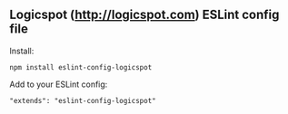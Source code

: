 ## Logicspot (http://logicspot.com) ESLint config file

Install:
```
npm install eslint-config-logicspot
```

Add to your ESLint config:
```
"extends": "eslint-config-logicspot"
```